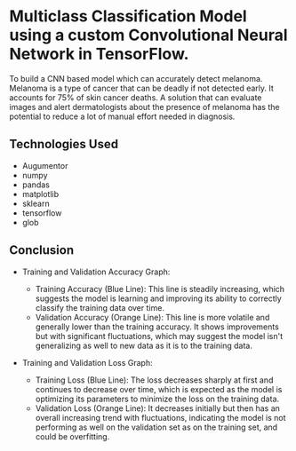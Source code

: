 # Multiclass Classification Model using a custom Convolutional Neural Network in TensorFlow. 
To build a CNN based model which can accurately detect melanoma. Melanoma is a type of cancer that can be deadly if not detected early. It accounts for 75% of skin cancer deaths. A solution that can evaluate images and alert dermatologists about the presence of melanoma has the potential to reduce a lot of manual effort needed in diagnosis.
  
## Technologies Used
- Augumentor
- numpy
- pandas
- matplotlib
- sklearn
- tensorflow
- glob

## Conclusion
- Training and Validation Accuracy Graph:

    - Training Accuracy (Blue Line): This line is steadily increasing, which suggests the model is learning and improving its ability to correctly classify the training data over time.
    - Validation Accuracy (Orange Line): This line is more volatile and generally lower than the training accuracy. It shows improvements but with significant fluctuations, which may suggest the model isn't generalizing as well to new data as it is to the training data.

- Training and Validation Loss Graph:

    - Training Loss (Blue Line): The loss decreases sharply at first and continues to decrease over time, which is expected as the model is optimizing its parameters to minimize the loss on the training data.
    - Validation Loss (Orange Line): It decreases initially but then has an overall increasing trend with fluctuations, indicating the model is not performing as well on the validation set as on the training set, and could be overfitting.
